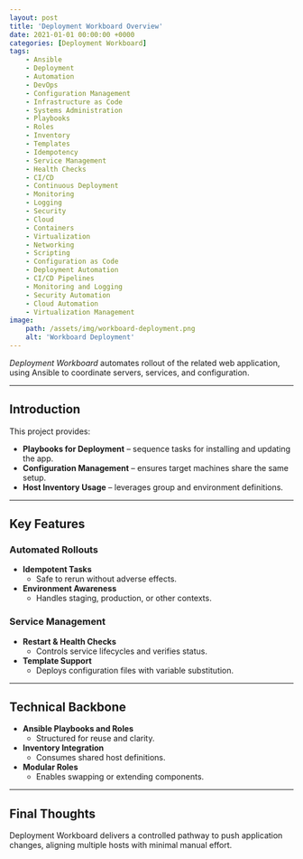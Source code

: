 ```yaml
---
layout: post
title: 'Deployment Workboard Overview'
date: 2021-01-01 00:00:00 +0000
categories: [Deployment Workboard]
tags:
    - Ansible
    - Deployment
    - Automation
    - DevOps
    - Configuration Management
    - Infrastructure as Code
    - Systems Administration
    - Playbooks
    - Roles
    - Inventory
    - Templates
    - Idempotency
    - Service Management
    - Health Checks
    - CI/CD
    - Continuous Deployment
    - Monitoring
    - Logging
    - Security
    - Cloud
    - Containers
    - Virtualization
    - Networking
    - Scripting
    - Configuration as Code
    - Deployment Automation
    - CI/CD Pipelines
    - Monitoring and Logging
    - Security Automation
    - Cloud Automation
    - Virtualization Management
image:
    path: /assets/img/workboard-deployment.png
    alt: 'Workboard Deployment'
---
```


_Deployment Workboard_ automates rollout of the related web application, using Ansible to coordinate servers, services, and configuration.

---

## Introduction

This project provides:

-   **Playbooks for Deployment** – sequence tasks for installing and updating the app.
-   **Configuration Management** – ensures target machines share the same setup.
-   **Host Inventory Usage** – leverages group and environment definitions.

---

## Key Features

### Automated Rollouts

-   **Idempotent Tasks**
    -   Safe to rerun without adverse effects.
-   **Environment Awareness**
    -   Handles staging, production, or other contexts.

### Service Management

-   **Restart & Health Checks**
    -   Controls service lifecycles and verifies status.
-   **Template Support**
    -   Deploys configuration files with variable substitution.

---

## Technical Backbone

-   **Ansible Playbooks and Roles**
    -   Structured for reuse and clarity.
-   **Inventory Integration**
    -   Consumes shared host definitions.
-   **Modular Roles**
    -   Enables swapping or extending components.

---

## Final Thoughts

Deployment Workboard delivers a controlled pathway to push application changes, aligning multiple hosts with minimal manual effort.
